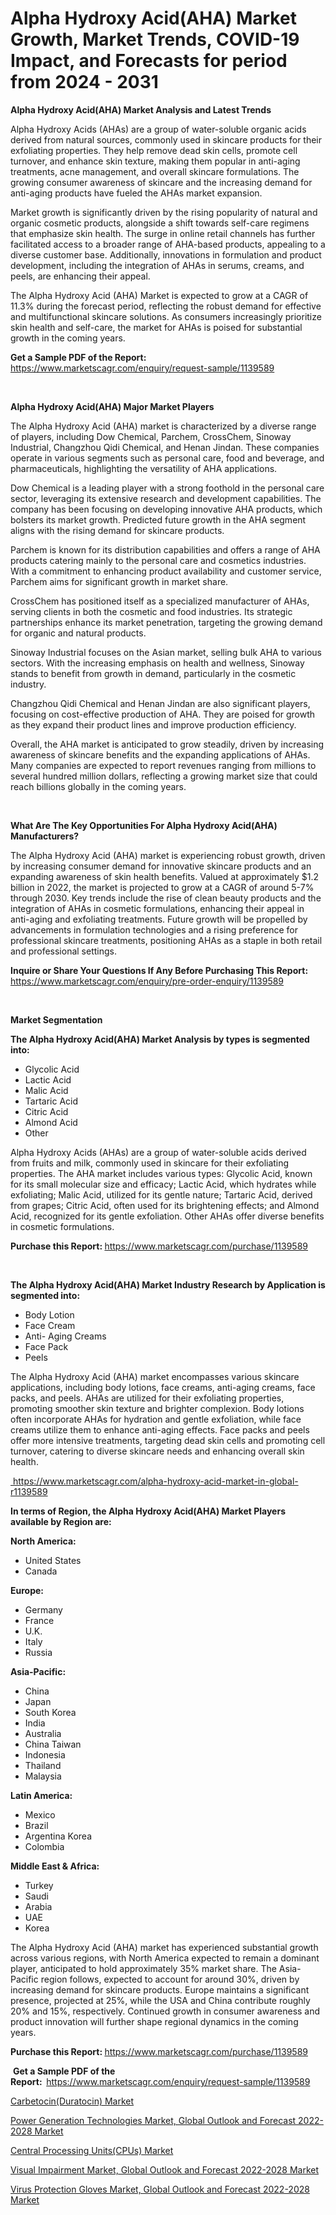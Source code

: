<p><h1>Alpha Hydroxy Acid(AHA) Market Growth, Market Trends, COVID-19 Impact, and Forecasts for period from 2024 - 2031</h1></p><p><strong>Alpha Hydroxy Acid(AHA) Market Analysis and Latest Trends</strong></p>
<p><p>Alpha Hydroxy Acids (AHAs) are a group of water-soluble organic acids derived from natural sources, commonly used in skincare products for their exfoliating properties. They help remove dead skin cells, promote cell turnover, and enhance skin texture, making them popular in anti-aging treatments, acne management, and overall skincare formulations. The growing consumer awareness of skincare and the increasing demand for anti-aging products have fueled the AHAs market expansion.</p><p>Market growth is significantly driven by the rising popularity of natural and organic cosmetic products, alongside a shift towards self-care regimens that emphasize skin health. The surge in online retail channels has further facilitated access to a broader range of AHA-based products, appealing to a diverse customer base. Additionally, innovations in formulation and product development, including the integration of AHAs in serums, creams, and peels, are enhancing their appeal.</p><p>The Alpha Hydroxy Acid (AHA) Market is expected to grow at a CAGR of 11.3% during the forecast period, reflecting the robust demand for effective and multifunctional skincare solutions. As consumers increasingly prioritize skin health and self-care, the market for AHAs is poised for substantial growth in the coming years.</p></p>
<p><strong>Get a Sample PDF of the Report:&nbsp;</strong> <a href="https://www.marketscagr.com/enquiry/request-sample/1139589?utm_campaign=1126&utm_medium=2&utm_source=Github&utm_content=ia&utm_term=14102024&utm_id=alpha-hydroxy-acidaha">https://www.marketscagr.com/enquiry/request-sample/1139589</a></p>
<p>&nbsp;</p>
<p><strong>Alpha Hydroxy Acid(AHA) Major Market Players</strong></p>
<p><p>The Alpha Hydroxy Acid (AHA) market is characterized by a diverse range of players, including Dow Chemical, Parchem, CrossChem, Sinoway Industrial, Changzhou Qidi Chemical, and Henan Jindan. These companies operate in various segments such as personal care, food and beverage, and pharmaceuticals, highlighting the versatility of AHA applications.</p><p>Dow Chemical is a leading player with a strong foothold in the personal care sector, leveraging its extensive research and development capabilities. The company has been focusing on developing innovative AHA products, which bolsters its market growth. Predicted future growth in the AHA segment aligns with the rising demand for skincare products.</p><p>Parchem is known for its distribution capabilities and offers a range of AHA products catering mainly to the personal care and cosmetics industries. With a commitment to enhancing product availability and customer service, Parchem aims for significant growth in market share.</p><p>CrossChem has positioned itself as a specialized manufacturer of AHAs, serving clients in both the cosmetic and food industries. Its strategic partnerships enhance its market penetration, targeting the growing demand for organic and natural products.</p><p>Sinoway Industrial focuses on the Asian market, selling bulk AHA to various sectors. With the increasing emphasis on health and wellness, Sinoway stands to benefit from growth in demand, particularly in the cosmetic industry.</p><p>Changzhou Qidi Chemical and Henan Jindan are also significant players, focusing on cost-effective production of AHA. They are poised for growth as they expand their product lines and improve production efficiency.</p><p>Overall, the AHA market is anticipated to grow steadily, driven by increasing awareness of skincare benefits and the expanding applications of AHAs. Many companies are expected to report revenues ranging from millions to several hundred million dollars, reflecting a growing market size that could reach billions globally in the coming years.</p></p>
<p>&nbsp;</p>
<p><strong>What Are The Key Opportunities For Alpha Hydroxy Acid(AHA) Manufacturers?</strong></p>
<p><p>The Alpha Hydroxy Acid (AHA) market is experiencing robust growth, driven by increasing consumer demand for innovative skincare products and an expanding awareness of skin health benefits. Valued at approximately $1.2 billion in 2022, the market is projected to grow at a CAGR of around 5-7% through 2030. Key trends include the rise of clean beauty products and the integration of AHAs in cosmetic formulations, enhancing their appeal in anti-aging and exfoliating treatments. Future growth will be propelled by advancements in formulation technologies and a rising preference for professional skincare treatments, positioning AHAs as a staple in both retail and professional settings.</p></p>
<p><strong>Inquire or Share Your Questions If Any Before Purchasing This Report:</strong> <a href="https://www.marketscagr.com/enquiry/pre-order-enquiry/1139589?utm_campaign=1126&utm_medium=2&utm_source=Github&utm_content=ia&utm_term=14102024&utm_id=alpha-hydroxy-acidaha">https://www.marketscagr.com/enquiry/pre-order-enquiry/1139589</a></p>
<p>&nbsp;</p>
<p><strong>Market Segmentation</strong></p>
<p><strong>The Alpha Hydroxy Acid(AHA) Market Analysis by types is segmented into:</strong></p>
<p><ul><li>Glycolic Acid</li><li>Lactic Acid</li><li>Malic Acid</li><li>Tartaric Acid</li><li>Citric Acid</li><li>Almond Acid</li><li>Other</li></ul></p>
<p><p>Alpha Hydroxy Acids (AHAs) are a group of water-soluble acids derived from fruits and milk, commonly used in skincare for their exfoliating properties. The AHA market includes various types: Glycolic Acid, known for its small molecular size and efficacy; Lactic Acid, which hydrates while exfoliating; Malic Acid, utilized for its gentle nature; Tartaric Acid, derived from grapes; Citric Acid, often used for its brightening effects; and Almond Acid, recognized for its gentle exfoliation. Other AHAs offer diverse benefits in cosmetic formulations.</p></p>
<p><strong>Purchase this Report:&nbsp;</strong><a href="https://www.marketscagr.com/purchase/1139589?utm_campaign=1126&utm_medium=2&utm_source=Github&utm_content=ia&utm_term=14102024&utm_id=alpha-hydroxy-acidaha">https://www.marketscagr.com/purchase/1139589</a></p>
<p>&nbsp;</p>
<p><strong>The Alpha Hydroxy Acid(AHA) Market Industry Research by Application is segmented into:</strong></p>
<p><ul><li>Body Lotion</li><li>Face Cream</li><li>Anti- Aging Creams</li><li>Face Pack</li><li>Peels</li></ul></p>
<p><p>The Alpha Hydroxy Acid (AHA) market encompasses various skincare applications, including body lotions, face creams, anti-aging creams, face packs, and peels. AHAs are utilized for their exfoliating properties, promoting smoother skin texture and brighter complexion. Body lotions often incorporate AHAs for hydration and gentle exfoliation, while face creams utilize them to enhance anti-aging effects. Face packs and peels offer more intensive treatments, targeting dead skin cells and promoting cell turnover, catering to diverse skincare needs and enhancing overall skin health.</p></p>
<p><a href="https://www.marketscagr.com/alpha-hydroxy-acid-market-in-global-r1139589?utm_campaign=1126&utm_medium=2&utm_source=Github&utm_content=ia&utm_term=14102024&utm_id=alpha-hydroxy-acidaha">&nbsp;https://www.marketscagr.com/alpha-hydroxy-acid-market-in-global-r1139589</a></p>
<p><strong>In terms of Region, the Alpha Hydroxy Acid(AHA) Market Players available by Region are:</strong></p>
<p>
    <p> <strong> North America: </strong>
        <ul>
            <li>United States</li>
            <li>Canada</li>
        </ul>
        </p> 
    <p> <strong> Europe: </strong>
        <ul>
            <li>Germany</li>
            <li>France</li>
            <li>U.K.</li>
            <li>Italy</li>
            <li>Russia</li>
        </ul>
        </p> 
    <p> <strong> Asia-Pacific: </strong>
        <ul>
            <li>China</li>
            <li>Japan</li>
            <li>South Korea</li>
            <li>India</li>
            <li>Australia</li>
            <li>China Taiwan</li>
            <li>Indonesia</li>
            <li>Thailand</li>
            <li>Malaysia</li>
        </ul>
        </p> 
    <p> <strong> Latin America: </strong>
        <ul>
            <li>Mexico</li>
            <li>Brazil</li>
            <li>Argentina Korea</li>
            <li>Colombia</li>
        </ul>
        </p> 
    <p> <strong> Middle East & Africa: </strong>
        <ul>
            <li>Turkey</li>
            <li>Saudi</li>
            <li>Arabia</li>
            <li>UAE</li>
            <li>Korea</li>
        </ul>
    </p>
    </p>
<p><p>The Alpha Hydroxy Acid (AHA) market has experienced substantial growth across various regions, with North America expected to remain a dominant player, anticipated to hold approximately 35% market share. The Asia-Pacific region follows, expected to account for around 30%, driven by increasing demand for skincare products. Europe maintains a significant presence, projected at 25%, while the USA and China contribute roughly 20% and 15%, respectively. Continued growth in consumer awareness and product innovation will further shape regional dynamics in the coming years.</p></p>
<p><strong>Purchase this Report: </strong><a href="https://www.marketscagr.com/purchase/1139589?utm_campaign=1126&utm_medium=2&utm_source=Github&utm_content=ia&utm_term=14102024&utm_id=alpha-hydroxy-acidaha">https://www.marketscagr.com/purchase/1139589</a></p>
<p>&nbsp;<strong>Get a Sample PDF of the Report:&nbsp;&nbsp;</strong><a href="https://www.marketscagr.com/enquiry/request-sample/1139589?utm_campaign=1126&utm_medium=2&utm_source=Github&utm_content=ia&utm_term=14102024&utm_id=alpha-hydroxy-acidaha">https://www.marketscagr.com/enquiry/request-sample/1139589</a></p>
<p><strong></strong></p>
<p><p><a href="https://github.com/gdfhhhj/Market-Research-Report-List-6/blob/main/carbetocinduratocin-market.md?utm_campaign=1126&utm_medium=2&utm_source=Github&utm_content=ia&utm_term=14102024&utm_id=alpha-hydroxy-acidaha">Carbetocin(Duratocin) Market</a></p><p><a href="https://www.linkedin.com/pulse/power-generation-technologies-market-global-outlook-forecast-2022-2028-pkqsf?utm_campaign=1126&utm_medium=2&utm_source=Github&utm_content=ia&utm_term=14102024&utm_id=alpha-hydroxy-acidaha">Power Generation Technologies Market, Global Outlook and Forecast 2022-2028 Market</a></p><p><a href="https://github.com/lallietva4l/Market-Research-Report-List-1/blob/main/central-processing-unitscpus-market.md?utm_campaign=1126&utm_medium=2&utm_source=Github&utm_content=ia&utm_term=14102024&utm_id=alpha-hydroxy-acidaha">Central Processing Units(CPUs) Market</a></p><p><a href="https://www.linkedin.com/pulse/visual-impairment-market-global-outlook-forecast-2022-2028-ri2gf?trk=public_post_embed_feed-article-content&utm_campaign=1126&utm_medium=2&utm_source=Github&utm_content=ia&utm_term=14102024&utm_id=alpha-hydroxy-acidaha">Visual Impairment Market, Global Outlook and Forecast 2022-2028 Market</a></p><p><a href="https://www.linkedin.com/pulse/virus-protection-gloves-market-global-outlook-forecast-2022-2028-7pirf?trk=public_post_embed_feed-article-content&utm_campaign=1126&utm_medium=2&utm_source=Github&utm_content=ia&utm_term=14102024&utm_id=alpha-hydroxy-acidaha">Virus Protection Gloves Market, Global Outlook and Forecast 2022-2028 Market</a></p></p>
